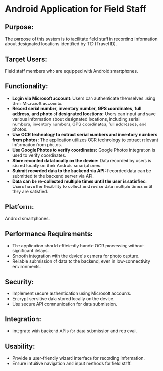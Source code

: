 # Android Application for Field Staff

## Purpose:
The purpose of this system is to facilitate field staff in recording information about designated locations identified by TID (Travel ID).

## Target Users:
Field staff members who are equipped with Android smartphones.

## Functionality:
- **Login via Microsoft account:** Users can authenticate themselves using their Microsoft accounts.
- **Record serial number, inventory number, GPS coordinates, full address, and photo of designated locations:** Users can input and save various information about designated locations, including serial numbers, inventory numbers, GPS coordinates, full addresses, and photos.
- **Use OCR technology to extract serial numbers and inventory numbers from photos:** The application utilizes OCR technology to extract relevant information from photos.
- **Use Google Photos to verify coordinates:** Google Photos integration is used to verify coordinates.
- **Store recorded data locally on the device:** Data recorded by users is stored locally on their Android smartphones.
- **Submit recorded data to the backend via API:** Recorded data can be submitted to the backend server via API.
- **Data can be re-collected multiple times until the user is satisfied:** Users have the flexibility to collect and revise data multiple times until they are satisfied.

## Platform:
Android smartphones.

## Performance Requirements:
- The application should efficiently handle OCR processing without significant delays.
- Smooth integration with the device's camera for photo capture.
- Reliable submission of data to the backend, even in low-connectivity environments.

## Security:
- Implement secure authentication using Microsoft accounts.
- Encrypt sensitive data stored locally on the device.
- Use secure API communication for data submission.

## Integration:
- Integrate with backend APIs for data submission and retrieval.

## Usability:
- Provide a user-friendly wizard interface for recording information.
- Ensure intuitive navigation and input methods for field staff.
